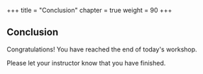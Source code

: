 +++
title = "Conclusion"
chapter = true
weight = 90
+++

## Conclusion

Congratulations! You have reached the end of today's workshop.

Please let your instructor know that you have finished.
